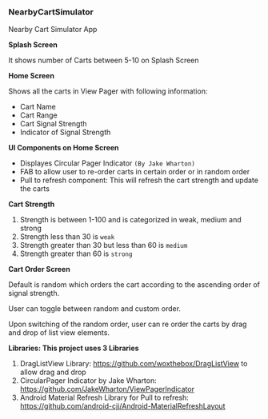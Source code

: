### NearbyCartSimulator
Nearby Cart Simulator App
 
  **Splash Screen**
  
   It shows number of Carts between 5-10 on Splash Screen
 
 
  **Home Screen**
 
 Shows all the carts in View Pager with following information:
 
  - Cart Name
  - Cart Range
  - Cart Signal Strength
  - Indicator of Signal Strength

   
**UI Components on Home Screen**
   
   * Displayes Circular Pager Indicator `(By Jake Wharton)`
   * FAB to allow user to re-order carts in certain order or in random order
   * Pull to refresh component: This will refresh the cart strength and update the carts
       

**Cart Strength**
   
   1. Strength is between 1-100 and is categorized in weak, medium and strong
   2. Strength less than 30 is `weak`
   3. Strength greater than 30 but less than 60 is `medium`
   4. Strength greater than 60 is `strong`
    
    
    
**Cart Order Screen**
 
   Default is random which orders the cart according to the ascending order of signal strength.
    
   User can toggle between random and custom order.
   
   Upon switching of the random order, user can re order the carts by drag and drop of list view elements.
     
**Libraries: This project uses 3 Libraries**

1)	DragListView Library: https://github.com/woxthebox/DragListView to allow drag and drop
2)	CircularPager Indicator by Jake Wharton: https://github.com/JakeWharton/ViewPagerIndicator
3)	Android Material Refresh Library for Pull to refresh: https://github.com/android-cjj/Android-MaterialRefreshLayout

    
